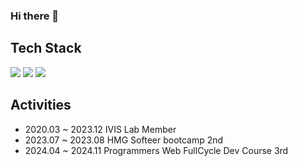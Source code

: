 ### Hi there 👋

## Tech Stack

<div>
  <img src="https://img.shields.io/badge/javascript-F7DF1E.svg?style=for-the-badge&logo=javascript&logoColor=20232a" />
  <img src="https://img.shields.io/badge/typescript-3178C6?style=for-the-badge&logo=typescript&logoColor=white"/>
  <img src="https://img.shields.io/badge/react-20232a.svg?style=for-the-badge&logo=react&logoColor=61DAFB" />
</div>

## Activities

- 2020.03 ~ 2023.12 IVIS Lab Member
- 2023.07 ~ 2023.08 HMG Softeer bootcamp 2nd
- 2024.04 ~ 2024.11 Programmers Web FullCycle Dev Course 3rd
